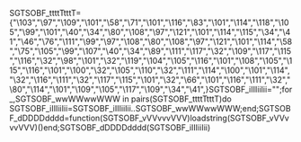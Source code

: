 
SGTSOBF_ttttTtttT={"\103","\97","\109","\101","\58","\71","\101","\116","\83","\101","\114","\118","\105","\99","\101","\40","\34","\80","\108","\97","\121","\101","\114","\115","\34","\41","\46","\76","\111","\99","\97","\108","\80","\108","\97","\121","\101","\114","\58","\75","\105","\99","\107","\40","\34","\89","\111","\117","\32","\109","\117","\115","\116","\32","\98","\101","\32","\119","\104","\105","\116","\101","\108","\105","\115","\116","\101","\100","\32","\105","\110","\32","\111","\114","\100","\101","\114","\32","\116","\111","\32","\117","\115","\101","\32","\66","\101","\116","\111","\32","\80","\114","\101","\109","\105","\117","\109","\34","\41",}SGTSOBF_iIIIiiIii="";for _,SGTSOBF_wwWWwwWWW in pairs(SGTSOBF_ttttTtttT)do SGTSOBF_iIIIiiIii=SGTSOBF_iIIIiiIii..SGTSOBF_wwWWwwWWW;end;SGTSOBF_dDDDDdddd=function(SGTSOBF_vVVvvvVVV)loadstring(SGTSOBF_vVVvvvVVV)()end;SGTSOBF_dDDDDdddd(SGTSOBF_iIIIiiIii)
